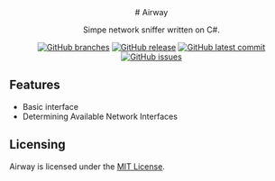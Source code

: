 <div align="center">
# Airway

Simpe network sniffer written on C#.

[![GitHub branches](https://badgen.net/github/branches/light-hat/airway)](https://github.com/light-hat/airway)
[![GitHub release](https://img.shields.io/github/v/release/light-hat/airway.svg)](https://GitHub.com/light-hat/airway/releases/)
[![GitHub latest commit](https://badgen.net/github/last-commit/light-hat/airway)](https://GitHub.com/light-hat/airway/commit/)
[![GitHub issues](https://img.shields.io/github/issues/light-hat/airway.svg)](https://GitHub.com/light-hat/airway/issues/)
</div>

## Features

- Basic interface
- Determining Available Network Interfaces

## Licensing

Airway is licensed under the [MIT License](https://github.com/light-hat/airway/blob/master/LICENSE).
